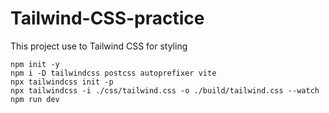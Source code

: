 # Tailwind-CSS-practice
This project use to Tailwind CSS for styling

    npm init -y
    npm i -D tailwindcss postcss autoprefixer vite
    npx tailwindcss init -p
    npx tailwindcss -i ./css/tailwind.css -o ./build/tailwind.css --watch
    npm run dev
